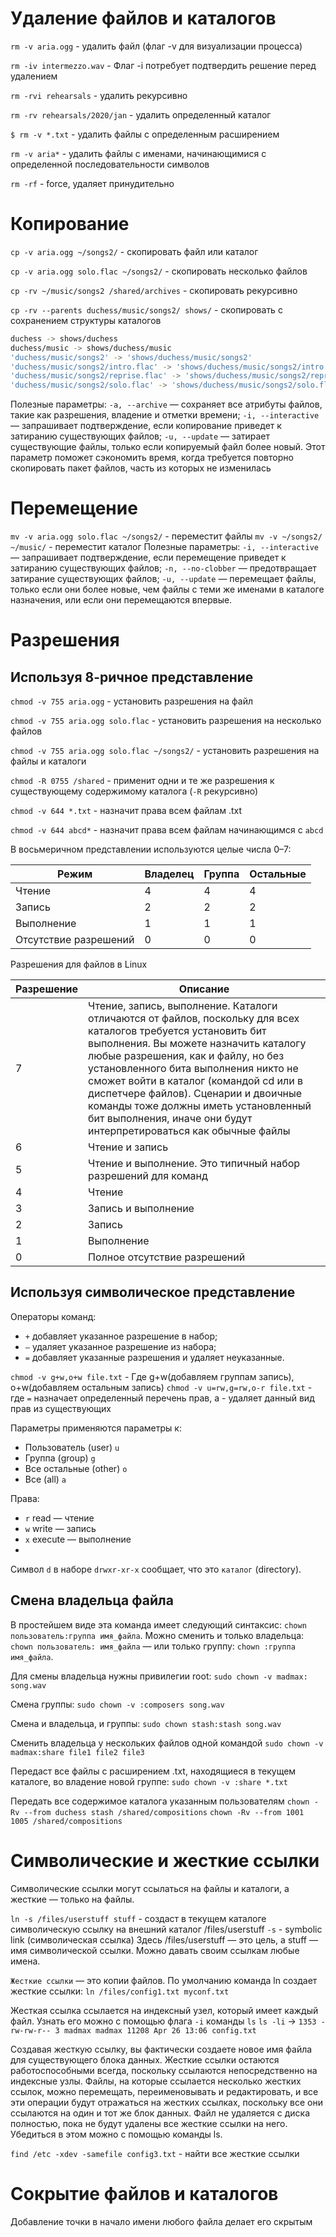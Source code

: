# Удаление файлов и каталогов
`rm -v aria.ogg` - удалить файл (флаг -v для визуализации процесса)

`rm -iv intermezzo.wav` - Флаг -i потребует подтвердить решение перед удалением

`rm -rvi rehearsals` - удалить рекурсивно

`rm -rv rehearsals/2020/jan` - удалить определенный каталог

`$ rm -v *.txt` - удалить файлы с определенным расширением

`rm -v aria*` - удалить файлы с именами, начинающимися с определенной последовательности символов

`rm -rf` - force, удаляет принудительно

# Копирование

`cp -v aria.ogg ~/songs2/` - скопировать файл или каталог

`cp -v aria.ogg solo.flac ~/songs2/` - скопировать несколько файлов

`cp -rv ~/music/songs2 /shared/archives` - скопировать рекурсивно

`cp -rv --parents duchess/music/songs2/ shows/` - скопировать с сохранением структуры каталогов
```bash
duchess -> shows/duchess
duchess/music -> shows/duchess/music
'duchess/music/songs2' -> 'shows/duchess/music/songs2'
'duchess/music/songs2/intro.flac' -> 'shows/duchess/music/songs2/intro.flac'
'duchess/music/songs2/reprise.flac' -> 'shows/duchess/music/songs2/reprise.flac'
'duchess/music/songs2/solo.flac' -> 'shows/duchess/music/songs2/solo.flac'
```

Полезные параметры:
`-a, --archive` — сохраняет все атрибуты файлов, такие как разрешения, владение и отметки времени;
`-i, --interactive` — запрашивает подтверждение, если копирование приведет к затиранию существующих файлов;
`-u, --update` — затирает существующие файлы, только если копируемый файл более новый. Этот параметр поможет сэкономить время, когда требуется повторно скопировать пакет файлов, часть из которых не изменилась

# Перемещение
`mv -v aria.ogg solo.flac ~/songs2/` - переместит файлы
`mv -v ~/songs2/ ~/music/` - переместит каталог
 Полезные параметры:
`-i, --interactive` — запрашивает подтверждение, если перемещение приведет к затиранию существующих файлов;
`-n, --no-clobber` — предотвращает затирание существующих файлов;
`-u, --update` — перемещает файлы, только если они более новые, чем файлы с теми же именами в каталоге назначения, или если они перемещаются впервые.

# Разрешения

## Используя 8-ричное представление

`chmod -v 755 aria.ogg` - установить разрешения на файл

`chmod -v 755 aria.ogg solo.flac` - установить разрешения на несколько файлов

`chmod -v 755 aria.ogg solo.flac ~/songs2/` - установить разрешения на файлы и каталоги

`chmod -R 0755 /shared` - применит одни и те же разрешения к существующему содержимому каталога (`-R` рекурсивно)

`chmod -v 644 *.txt` - назначит права всем файлам .txt

`chmod -v 644 abcd*` - назначит права всем файлам начинающимся с `abcd`

В восьмеричном представлении используются целые числа 0–7:

| Режим                 | Владелец | Группа | Остальные |
|-----------------------|----------|--------|-----------|
| Чтение                | 4        | 4      | 4         |
| Запись                | 2        | 2      | 2         |
| Выполнение            | 1        | 1      | 1         |
| Отсутствие разрешений | 0        | 0      | 0         |


Разрешения для файлов в Linux

| Разрешение | Описание                                                                                                                                                                                                                                                                                                                                                                                                                               | 
|------------|----------------------------------------------------------------------------------------------------------------------------------------------------------------------------------------------------------------------------------------------------------------------------------------------------------------------------------------------------------------------------------------------------------------------------------------|
| 7          | Чтение, запись, выполнение. Каталоги отличаются от файлов, поскольку для всех каталогов требуется установить бит выполнения. Вы можете назначить каталогу любые разрешения, как и файлу, но без установленного бита выполнения никто не сможет войти в каталог (командой cd или в диспетчере файлов). Сценарии и двоичные команды тоже должны иметь установленный бит выполнения, иначе они будут интерпретироваться как обычные файлы |
| 6          | Чтение и запись                                                                                                                                                                                                                                                                                                                                                                                                                        |
| 5          | Чтение и выполнение. Это типичный набор разрешений для команд                                                                                                                                                                                                                                                                                                                                                                          |
| 4          | Чтение                                                                                                                                                                                                                                                                                                                                                                                                                                 |
| 3          | Запись и выполнение                                                                                                                                                                                                                                                                                                                                                                                                                    |
| 2          | Запись                                                                                                                                                                                                                                                                                                                                                                                                                                 |
| 1          | Выполнение                                                                                                                                                                                                                                                                                                                                                                                                                             |
| 0          | Полное отсутствие разрешений                                                                                                                                                                                                                                                                                                                                                                                                           |

## Используя символическое представление

Операторы команд:
- `+` добавляет указанное разрешение в набор;
- `–` удаляет указанное разрешение из набора;
- `=` добавляет указанные разрешения и удаляет неуказанные.

`chmod -v g+w,o+w file.txt` - Где g+w(добавляем группам запись), o+w(добавляем остальным запись)
`chmod -v u=rw,g=rw,o-r file.txt` - где `=` назначает определенный перечень прав, а - удаляет данный вид прав из существующих

Параметры применяются параметры к:
- Пользователь (user) `u`
- Группа (group) `g`
- Все остальные (other) `o`
- Все (all) `a`

Права:
- `r` read — чтение
- `w` write — запись
- `x` execute — выполнение
- 
Символ `d` в наборе `drwxr-xr-x` сообщает, что это `каталог` (directory).

## Смена владельца файла

В простейшем виде эта команда имеет следующий синтаксис: `chown пользователь:группа имя_файла`. Можно сменить и только владельца: `chown пользователь: имя_файла` — или только группу: `chown :группа имя_файла`.

Для смены владельца нужны привилегии root:
`sudo chown -v madmax: song.wav`

Смена группы:
`sudo chown -v :composers song.wav`

Смена и владельца, и группы:
`sudo chown stash:stash song.wav`

Сменить владельца у нескольких файлов одной командой
`sudo chown -v madmax:share file1 file2 file3`

Передаст все файлы с расширением .txt, находящиеся в текущем каталоге, во владение новой группе:
`sudo chown -v :share *.txt`

Передать все содержимое каталога указанным пользователям
`chown -Rv --from duchess stash /shared/compositions`
`chown -Rv --from 1001 1005 /shared/compositions`

# Символические и жесткие ссылки

Символические ссылки могут ссылаться на файлы и каталоги, а жесткие — только на файлы.

`ln -s /files/userstuff stuff` - создаст в текущем каталоге символическую ссылку на внешний каталог /files/userstuff
`-s` - symbolic link (символическая ссылка)
Здесь /files/userstuff — это цель, а stuff — имя символической ссылки. Можно давать своим ссылкам любые имена.

`Жесткие ссылки` — это копии файлов. По умолчанию команда ln создает жесткие ссылки:
`ln /files/config1.txt myconf.txt`

Жесткая ссылка ссылается на индексный узел, который имеет каждый файл.
Узнать его можно с помощью флага `-i` команды `ls`
`ls -li` -> `1353 -rw-rw-r-- 3 madmax madmax 11208 Apr 26 13:06 config.txt`

Создавая жесткую ссылку, вы фактически создаете новое имя файла для существующего блока данных.
Жесткие ссылки остаются работоспособными всегда, поскольку ссылаются непосредственно на индексные узлы. 
Файлы, на которые ссылается несколько жестких ссылок, можно перемещать, переименовывать и редактировать, и все эти операции будут отражаться на жестких ссылках, поскольку все они ссылаются на один и тот же блок данных.
Файл не удаляется с диска полностью, пока не будут удалены все жесткие ссылки на него. Убедиться в этом можно с помощью команды ls.

`find /etc -xdev -samefile config3.txt` - найти все жесткие ссылки

# Сокрытие файлов и каталогов

Добавление точки в начало имени любого файла делает его скрытым
